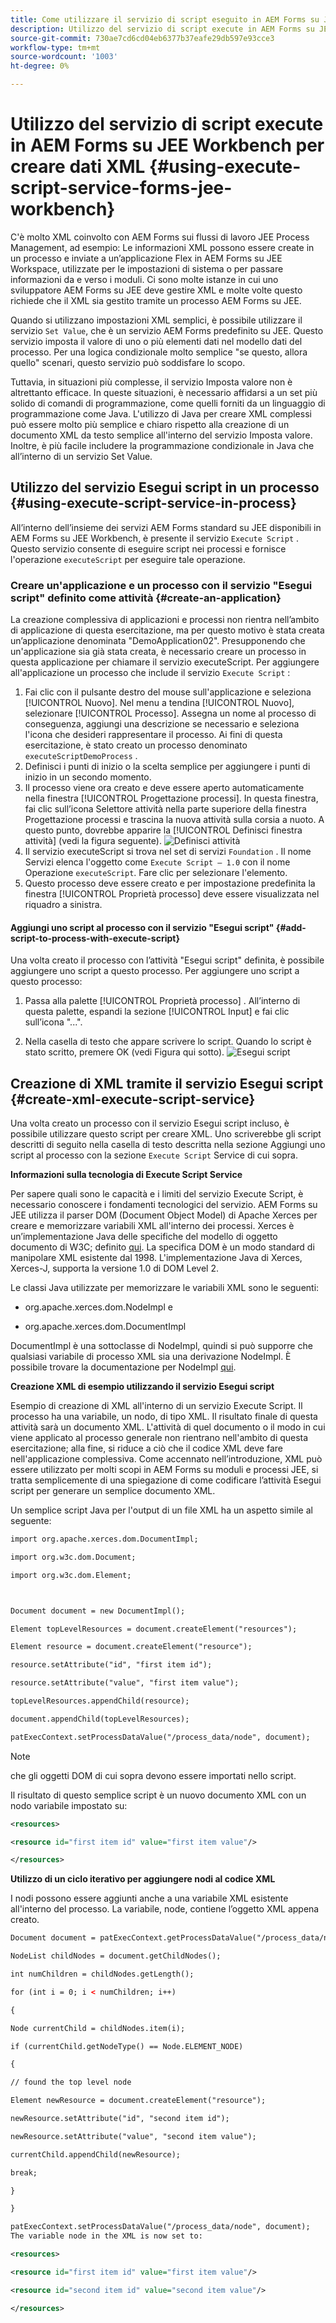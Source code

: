 ```yaml
---
title: Come utilizzare il servizio di script eseguito in AEM Forms su JEE Workbench per generare dati XML?
description: Utilizzo del servizio di script execute in AEM Forms su JEE Workbench per creare dati XML
source-git-commit: 730ae7cd6cd04eb6377b37eafe29db597e93cce3
workflow-type: tm+mt
source-wordcount: '1003'
ht-degree: 0%

---
```


# Utilizzo del servizio di script execute in AEM Forms su JEE Workbench per creare dati XML {#using-execute-script-service-forms-jee-workbench}

C&#39;è molto XML coinvolto con AEM Forms sui flussi di lavoro JEE Process Management, ad esempio: Le informazioni XML possono essere create in un processo e inviate a un’applicazione Flex in AEM Forms su JEE Workspace, utilizzate per le impostazioni di sistema o per passare informazioni da e verso i moduli. Ci sono molte istanze in cui uno sviluppatore AEM Forms su JEE deve gestire XML e molte volte questo richiede che il XML sia gestito tramite un processo AEM Forms su JEE.

Quando si utilizzano impostazioni XML semplici, è possibile utilizzare il servizio `Set Value`, che è un servizio AEM Forms predefinito su JEE. Questo servizio imposta il valore di uno o più elementi dati nel modello dati del processo. Per una logica condizionale molto semplice &quot;se questo, allora quello&quot; scenari, questo servizio può soddisfare lo scopo.

Tuttavia, in situazioni più complesse, il servizio Imposta valore non è altrettanto efficace. In queste situazioni, è necessario affidarsi a un set più solido di comandi di programmazione, come quelli forniti da un linguaggio di programmazione come Java. L&#39;utilizzo di Java per creare XML complessi può essere molto più semplice e chiaro rispetto alla creazione di un documento XML da testo semplice all&#39;interno del servizio Imposta valore. Inoltre, è più facile includere la programmazione condizionale in Java che all’interno di un servizio Set Value.

## Utilizzo del servizio Esegui script in un processo {#using-execute-script-service-in-process}

All’interno dell’insieme dei servizi AEM Forms standard su JEE disponibili in AEM Forms su JEE Workbench, è presente il servizio `Execute Script` . Questo servizio consente di eseguire script nei processi e fornisce l&#39;operazione `executeScript` per eseguire tale operazione.

### Creare un&#39;applicazione e un processo con il servizio &quot;Esegui script&quot; definito come attività {#create-an-application}

La creazione complessiva di applicazioni e processi non rientra nell’ambito di applicazione di questa esercitazione, ma per questo motivo è stata creata un’applicazione denominata &quot;DemoApplication02&quot;. Presupponendo che un&#39;applicazione sia già stata creata, è necessario creare un processo in questa applicazione per chiamare il servizio executeScript. Per aggiungere all&#39;applicazione un processo che include il servizio `Execute Script` :

1. Fai clic con il pulsante destro del mouse sull&#39;applicazione e seleziona [!UICONTROL Nuovo]. Nel menu a tendina [!UICONTROL Nuovo], selezionare [!UICONTROL Processo]. Assegna un nome al processo di conseguenza, aggiungi una descrizione se necessario e seleziona l&#39;icona che desideri rappresentare il processo. Ai fini di questa esercitazione, è stato creato un processo denominato `executeScriptDemoProcess` .
1. Definisci i punti di inizio o la scelta semplice per aggiungere i punti di inizio in un secondo momento.
1. Il processo viene ora creato e deve essere aperto automaticamente nella finestra [!UICONTROL Progettazione processi]. In questa finestra, fai clic sull’icona Selettore attività nella parte superiore della finestra Progettazione processi e trascina la nuova attività sulla corsia a nuoto. A questo punto, dovrebbe apparire la [!UICONTROL Definisci finestra attività] (vedi la figura seguente).
   ![Definisci attività](assets/define-activity.jpg)
1. Il servizio executeScript si trova nel set di servizi `Foundation` . Il nome Servizi elenca l&#39;oggetto come `Execute Script – 1.0` con il nome Operazione `executeScript`. Fare clic per selezionare l&#39;elemento.
1. Questo processo deve essere creato e per impostazione predefinita la finestra [!UICONTROL Proprietà processo] deve essere visualizzata nel riquadro a sinistra.

#### Aggiungi uno script al processo con il servizio &quot;Esegui script&quot; {#add-script-to-process-with-execute-script}

Una volta creato il processo con l’attività &quot;Esegui script&quot; definita, è possibile aggiungere uno script a questo processo. Per aggiungere uno script a questo processo:

1. Passa alla palette [!UICONTROL Proprietà processo] . All’interno di questa palette, espandi la sezione [!UICONTROL Input] e fai clic sull’icona &quot;...&quot;.

1. Nella casella di testo che appare scrivere lo script. Quando lo script è stato scritto, premere OK (vedi Figura qui sotto).
   ![Esegui script](assets/execute-script.jpg)

## Creazione di XML tramite il servizio Esegui script {#create-xml-execute-script-service}

Una volta creato un processo con il servizio Esegui script incluso, è possibile utilizzare questo script per creare XML. Uno scriverebbe gli script descritti di seguito nella casella di testo descritta nella sezione Aggiungi uno script al processo con la sezione `Execute Script` Service di cui sopra.

**Informazioni sulla tecnologia di Execute Script Service**

Per sapere quali sono le capacità e i limiti del servizio Execute Script, è necessario conoscere i fondamenti tecnologici del servizio. AEM Forms su JEE utilizza il parser DOM (Document Object Model) di Apache Xerces per creare e memorizzare variabili XML all&#39;interno dei processi. Xerces è un’implementazione Java delle specifiche del modello di oggetto documento di W3C; definito [qui](https://dom.spec.whatwg.org/). La specifica DOM è un modo standard di manipolare XML esistente dal 1998. L&#39;implementazione Java di Xerces, Xerces-J, supporta la versione 1.0 di DOM Level 2.

Le classi Java utilizzate per memorizzare le variabili XML sono le seguenti:

* org.apache.xerces.dom.NodeImpl e

* org.apache.xerces.dom.DocumentImpl

DocumentImpl è una sottoclasse di NodeImpl, quindi si può supporre che qualsiasi variabile di processo XML sia una derivazione NodeImpl. È possibile trovare la documentazione per NodeImpl [qui](http://xerces.apache.org/xerces-j/apiDocs/org/apache/xerces/dom/NodeImpl.html).

**Creazione XML di esempio utilizzando il servizio Esegui script**

Esempio di creazione di XML all&#39;interno di un servizio Execute Script. Il processo ha una variabile, un nodo, di tipo XML. Il risultato finale di questa attività sarà un documento XML. L&#39;attività di quel documento o il modo in cui viene applicato al processo generale non rientrano nell&#39;ambito di questa esercitazione; alla fine, si riduce a ciò che il codice XML deve fare nell&#39;applicazione complessiva. Come accennato nell’introduzione, XML può essere utilizzato per molti scopi in AEM Forms su moduli e processi JEE, si tratta semplicemente di una spiegazione di come codificare l’attività Esegui script per generare un semplice documento XML.

Un semplice script Java per l&#39;output di un file XML ha un aspetto simile al seguente:

```xml
import org.apache.xerces.dom.DocumentImpl;

import org.w3c.dom.Document;

import org.w3c.dom.Element;



Document document = new DocumentImpl();

Element topLevelResources = document.createElement("resources");

Element resource = document.createElement("resource");

resource.setAttribute("id", "first item id");

resource.setAttribute("value", "first item value");

topLevelResources.appendChild(resource);

document.appendChild(topLevelResources);

patExecContext.setProcessDataValue("/process_data/node", document);
```

>[!NOTE]
>
>che gli oggetti DOM di cui sopra devono essere importati nello script.

Il risultato di questo semplice script è un nuovo documento XML con un nodo variabile impostato su:

```xml
<resources>

<resource id="first item id" value="first item value"/>

</resources>
```

**Utilizzo di un ciclo iterativo per aggiungere nodi al codice XML**

I nodi possono essere aggiunti anche a una variabile XML esistente all&#39;interno del processo. La variabile, node, contiene l’oggetto XML appena creato.

```xml
Document document = patExecContext.getProcessDataValue("/process_data/node");

NodeList childNodes = document.getChildNodes();

int numChildren = childNodes.getLength();

for (int i = 0; i < numChildren; i++)

{

Node currentChild = childNodes.item(i);

if (currentChild.getNodeType() == Node.ELEMENT_NODE)

{

// found the top level node

Element newResource = document.createElement("resource");

newResource.setAttribute("id", "second item id");

newResource.setAttribute("value", "second item value");

currentChild.appendChild(newResource);

break;

}

}

patExecContext.setProcessDataValue("/process_data/node", document);
The variable node in the XML is now set to:

<resources> 

<resource id="first item id" value="first item value"/> 

<resource id="second item id" value="second item value"/> 

</resources>
```



